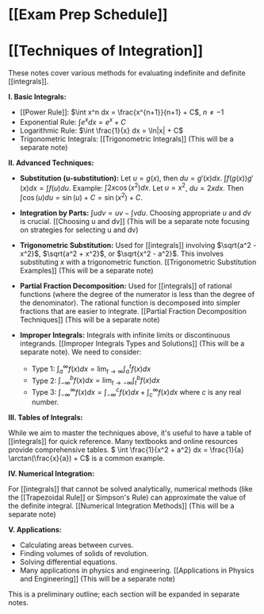 # [[Exam Prep Schedule]]
# [[Techniques of Integration]]

These notes cover various methods for evaluating indefinite and definite [[integrals]].

**I. Basic Integrals:**

*   [[Power Rule]]: $\int x^n dx = \frac{x^{n+1}}{n+1} + C$,  $n \neq -1$
*   Exponential Rule: $\int e^x dx = e^x + C$
*   Logarithmic Rule: $\int \frac{1}{x} dx = \ln|x| + C$
*   Trigonometric Integrals:  [[Trigonometric Integrals]] (This will be a separate note)


**II. Advanced Techniques:**

*   **Substitution (u-substitution):**  Let $u = g(x)$, then $du = g'(x)dx$.  $\int f(g(x))g'(x)dx = \int f(u)du$.  Example: $\int 2x \cos(x^2) dx$. Let $u = x^2$, $du = 2x dx$. Then $\int \cos(u) du = \sin(u) + C = \sin(x^2) + C$.

*   **Integration by Parts:** $\int u dv = uv - \int v du$.  Choosing appropriate $u$ and $dv$ is crucial.  [[Choosing u and dv]] (This will be a separate note focusing on strategies for selecting u and dv)


*   **Trigonometric Substitution:** Used for [[integrals]] involving $\sqrt{a^2 - x^2}$, $\sqrt{a^2 + x^2}$, or $\sqrt{x^2 - a^2}$.  This involves substituting $x$ with a trigonometric function. [[Trigonometric Substitution Examples]] (This will be a separate note)

*   **Partial Fraction Decomposition:** Used for [[integrals]] of rational functions (where the degree of the numerator is less than the degree of the denominator).  The rational function is decomposed into simpler fractions that are easier to integrate. [[Partial Fraction Decomposition Techniques]] (This will be a separate note)


*   **Improper Integrals:** Integrals with infinite limits or discontinuous integrands. [[Improper Integrals Types and Solutions]] (This will be a separate note).  We need to consider:
    *   Type 1: $\int_a^{\infty} f(x) dx = \lim_{t \to \infty} \int_a^t f(x) dx$
    *   Type 2: $\int_{-\infty}^b f(x) dx = \lim_{t \to -\infty} \int_t^b f(x) dx$
    *   Type 3: $\int_{-\infty}^{\infty} f(x) dx = \int_{-\infty}^c f(x) dx + \int_c^{\infty} f(x) dx$  where $c$ is any real number.


**III. Tables of Integrals:**

While we aim to master the techniques above, it's useful to have a table of [[integrals]] for quick reference.  Many textbooks and online resources provide comprehensive tables. $ \int \frac{1}{x^2 + a^2} dx = \frac{1}{a} \arctan(\frac{x}{a}) + C$ is a common example.


**IV. Numerical Integration:**

For [[integrals]] that cannot be solved analytically, numerical methods (like the [[Trapezoidal Rule]] or Simpson's Rule) can approximate the value of the definite integral. [[Numerical Integration Methods]] (This will be a separate note)

**V. Applications:**

*   Calculating areas between curves.
*   Finding volumes of solids of revolution.
*   Solving differential equations.
*   Many applications in physics and engineering.  [[Applications in Physics and Engineering]] (This will be a separate note)


This is a preliminary outline; each section will be expanded in separate notes.
